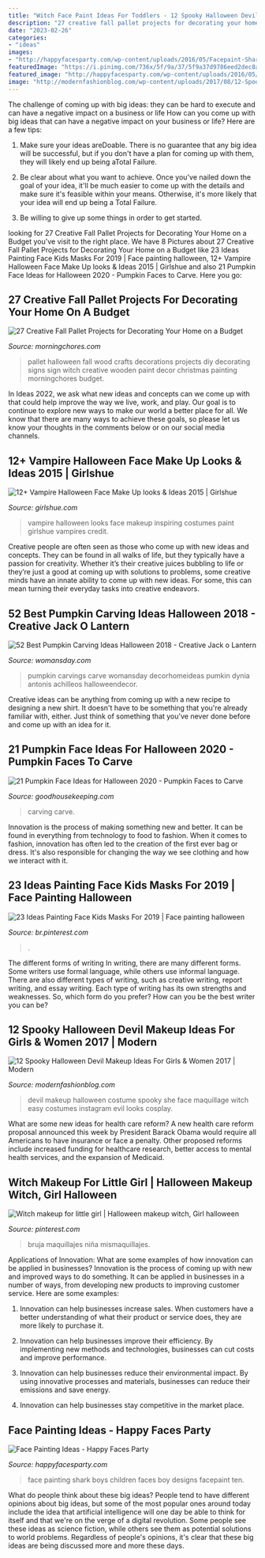 ```yaml
---
title: "Witch Face Paint Ideas For Toddlers - 12 Spooky Halloween Devil Makeup Ideas For Girls &amp; Women 2017"
description: "27 creative fall pallet projects for decorating your home on a budget"
date: "2023-02-26"
categories:
- "ideas"
images:
- "http://happyfacesparty.com/wp-content/uploads/2016/05/Facepaint-Shark.jpg"
featuredImage: "https://i.pinimg.com/736x/5f/9a/37/5f9a37d9786eed2dec8a2f064bd14efc.jpg"
featured_image: "http://happyfacesparty.com/wp-content/uploads/2016/05/Facepaint-Shark.jpg"
image: "http://modernfashionblog.com/wp-content/uploads/2017/08/12-Spooky-Halloween-Devil-Makeup-Ideas-For-Girls-Women-2017-5.jpg"
---
```



The challenge of coming up with big ideas: they can be hard to execute and can have a negative impact on a business or life
How can you come up with big ideas that can have a negative impact on your business or life? Here are a few tips: 
1. Make sure your ideas areDoable. There is no guarantee that any big idea will be successful, but if you don't have a plan for coming up with them, they will likely end up being aTotal Failure. 

2. Be clear about what you want to achieve. Once you've nailed down the goal of your idea, it'll be much easier to come up with the details and make sure it's feasible within your means. Otherwise, it's more likely that your idea will end up being a Total Failure. 

3. Be willing to give up some things in order to get started.

	

		
looking for 27 Creative Fall Pallet Projects for Decorating Your Home on a Budget you've visit to the right place. We have 8 Pictures about 27 Creative Fall Pallet Projects for Decorating Your Home on a Budget like 23 Ideas Painting Face Kids Masks For 2019 | Face painting halloween, 12+ Vampire Halloween Face Make Up looks &amp; Ideas 2015 | Girlshue and also 21 Pumpkin Face Ideas for Halloween 2020 - Pumpkin Faces to Carve. Here you go:
		
    
## 27 Creative Fall Pallet Projects For Decorating Your Home On A Budget

<img loading=lazy src="https://morningchores.com/wp-content/uploads/2017/09/pallet-16.jpg" onerror="this.onerror=null;this.src='https://tse1.mm.bing.net/th?id=OIP.iNa8iQTFSv6TSgWhMLQIqQHaJ4&amp;pid=15.1';" alt="27 Creative Fall Pallet Projects for Decorating Your Home on a Budget">

_Source: morningchores.com_

>pallet halloween fall wood crafts decorations projects diy decorating signs sign witch creative wooden paint decor christmas painting morningchores budget. 

	

In Ideas 2022, we ask what new ideas and concepts can we come up with that could help improve the way we live, work, and play. Our goal is to continue to explore new ways to make our world a better place for all. We know that there are many ways to achieve these goals, so please let us know your thoughts in the comments below or on our social media channels.

    
## 12+ Vampire Halloween Face Make Up Looks &amp; Ideas 2015 | Girlshue

<img loading=lazy src="https://www.girlshue.com/wp-content/uploads/2015/09/12-Vampire-Halloween-Face-Make-Up-looks-Ideas-2015-2.jpg" onerror="this.onerror=null;this.src='https://tse2.mm.bing.net/th?id=OIP.7Arf0mBiHVR7JwnJYEH-IwHaKv&amp;pid=15.1';" alt="12+ Vampire Halloween Face Make Up looks &amp; Ideas 2015 | Girlshue">

_Source: girlshue.com_

>vampire halloween looks face makeup inspiring costumes paint girlshue vampires credit. 

	

Creative people are often seen as those who come up with new ideas and concepts. They can be found in all walks of life, but they typically have a passion for creativity. Whether it’s their creative juices bubbling to life or they’re just a good at coming up with solutions to problems, some creative minds have an innate ability to come up with new ideas. For some, this can mean turning their everyday tasks into creative endeavors.

    
## 52 Best Pumpkin Carving Ideas Halloween 2018 - Creative Jack O Lantern

<img loading=lazy src="https://hips.hearstapps.com/wdy.h-cdn.co/assets/17/37/1505227948-mane-attraction-2.jpg?crop=1.0xw:1xh;center,top&amp;resize=480:*" onerror="this.onerror=null;this.src='https://tse3.mm.bing.net/th?id=OIP.JauDn7Gt2UjN3pK8lA0pEAHaLH&amp;pid=15.1';" alt="52 Best Pumpkin Carving Ideas Halloween 2018 - Creative Jack o Lantern">

_Source: womansday.com_

>pumpkin carvings carve womansday decorhomeideas pumkin dynia antonis achilleos halloweendecor. 

	

Creative ideas can be anything from coming up with a new recipe to designing a new shirt. It doesn't have to be something that you're already familiar with, either. Just think of something that you've never done before and come up with an idea for it.

    
## 21 Pumpkin Face Ideas For Halloween 2020 - Pumpkin Faces To Carve

<img loading=lazy src="https://hips.hearstapps.com/hmg-prod.s3.amazonaws.com/images/pumpkin-carving-ideas-1536334302.jpg?crop=0.969xw:0.970xh;0.00692xw,0.0300xh&amp;resize=480:*" onerror="this.onerror=null;this.src='https://tse4.mm.bing.net/th?id=OIP.msFEP3a7-oUdVLwcdzfQiwHaLH&amp;pid=15.1';" alt="21 Pumpkin Face Ideas for Halloween 2020 - Pumpkin Faces to Carve">

_Source: goodhousekeeping.com_

>carving carve. 

	

Innovation is the process of making something new and better. It can be found in everything from technology to food to fashion. When it comes to fashion, innovation has often led to the creation of the first ever bag or dress. It's also responsible for changing the way we see clothing and how we interact with it.

    
## 23 Ideas Painting Face Kids Masks For 2019 | Face Painting Halloween

<img loading=lazy src="https://i.pinimg.com/736x/5f/9a/37/5f9a37d9786eed2dec8a2f064bd14efc.jpg" onerror="this.onerror=null;this.src='https://tse4.mm.bing.net/th?id=OIP.j5v9u4khxyg73nWaMh_1WwAAAA&amp;pid=15.1';" alt="23 Ideas Painting Face Kids Masks For 2019 | Face painting halloween">

_Source: br.pinterest.com_

>. 

	

The different forms of writing
In writing, there are many different forms. Some writers use formal language, while others use informal language. There are also different types of writing, such as creative writing, report writing, and essay writing. Each type of writing has its own strengths and weaknesses. So, which form do you prefer? How can you be the best writer you can be?

    
## 12 Spooky Halloween Devil Makeup Ideas For Girls &amp; Women 2017 | Modern

<img loading=lazy src="http://modernfashionblog.com/wp-content/uploads/2017/08/12-Spooky-Halloween-Devil-Makeup-Ideas-For-Girls-Women-2017-5.jpg" onerror="this.onerror=null;this.src='https://tse1.mm.bing.net/th?id=OIP.zPziQjM_LpUJMENtrtK8tAHaHa&amp;pid=15.1';" alt="12 Spooky Halloween Devil Makeup Ideas For Girls &amp; Women 2017 | Modern">

_Source: modernfashionblog.com_

>devil makeup halloween costume spooky she face maquillage witch easy costumes instagram evil looks cosplay. 

	

What are some new ideas for health care reform?
A new health care reform proposal announced this week by President Barack Obama would require all Americans to have insurance or face a penalty. Other proposed reforms include increased funding for healthcare research, better access to mental health services, and the expansion of Medicaid.

    
## Witch Makeup For Little Girl | Halloween Makeup Witch, Girl Halloween

<img loading=lazy src="https://i.pinimg.com/736x/86/56/fc/8656fcf6baa75a3460dc3de61a9e678f--witch-makeup-little-girls.jpg" onerror="this.onerror=null;this.src='https://tse3.mm.bing.net/th?id=OIP.i8eyIC4i13ZqwCi-I4JEOADhEs&amp;pid=15.1';" alt="Witch makeup for little girl | Halloween makeup witch, Girl halloween">

_Source: pinterest.com_

>bruja maquillajes niña mismaquillajes. 

	

Applications of Innovation: What are some examples of how innovation can be applied in businesses?
Innovation is the process of coming up with new and improved ways to do something. It can be applied in businesses in a number of ways, from developing new products to improving customer service. Here are some examples:
1. Innovation can help businesses increase sales. When customers have a better understanding of what their product or service does, they are more likely to purchase it.

2. Innovation can help businesses improve their efficiency. By implementing new methods and technologies, businesses can cut costs and improve performance.

3. Innovation can help businesses reduce their environmental impact. By using innovative processes and materials, businesses can reduce their emissions and save energy.

4. Innovation can help businesses stay competitive in the market place.

    
## Face Painting Ideas - Happy Faces Party

<img loading=lazy src="http://happyfacesparty.com/wp-content/uploads/2016/05/Facepaint-Shark.jpg" onerror="this.onerror=null;this.src='https://tse3.mm.bing.net/th?id=OIP.iQbSE-uwvFwk835KcIfhggHaLG&amp;pid=15.1';" alt="Face Painting Ideas - Happy Faces Party">

_Source: happyfacesparty.com_

>face painting shark boys children faces boy designs facepaint ten. 

	

What do people think about these big ideas?
People tend to have different opinions about big ideas, but some of the most popular ones around today include the idea that artificial intelligence will one day be able to think for itself and that we're on the verge of a digital revolution. Some people see these ideas as science fiction, while others see them as potential solutions to world problems. Regardless of people's opinions, it's clear that these big ideas are being discussed more and more these days.

